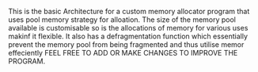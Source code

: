 This is the basic Architecture for a custom memory allocator program that uses pool memory strategy for alloation.
The size of the memory pool available is customisable so is the allocations of memory for various uses makinf it flexible.
It also has a defragmentation function which essentially prevent the memory pool from being fragmented and thus utilise memor effeciently
                          FEEL FREE TO ADD OR MAKE CHANGES TO IMPROVE THE PROGRAM.

